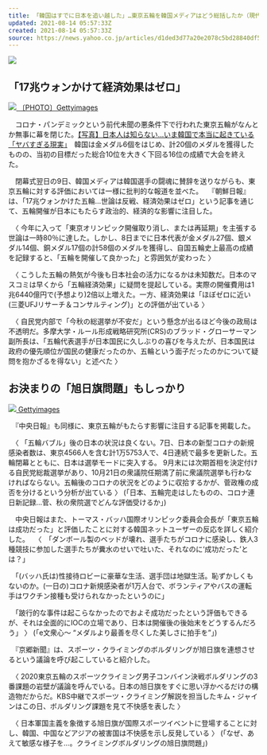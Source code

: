 ```yaml
---
title: 「韓国はすでに日本を追い越した」…東京五輪を韓国メディアはどう総括したか（現代ビジネス）
updated: 2021-08-14 05:57:33Z
created: 2021-08-14 05:57:33Z
source: https://news.yahoo.co.jp/articles/d1ded3d77a20e2078c5bd28840df5ca769e964e1
---
```


![](https://amd-pctr.c.yimg.jp/r/iwiz-amd/20210813-00086208-gendaibiz-000-3-view.jpg?w=264&h=264&cx=0&cy=24&cw=298&ch=298&order=c2r&q=90&exp=10800&pri=l)

## 「17兆ウォンかけて経済効果はゼロ」

[![](https://amd-pctr.c.yimg.jp/r/iwiz-amd/20210813-00086208-gendaibiz-000-4-view.jpg) 〔PHOTO〕Gettyimages](https://news.yahoo.co.jp/articles/d1ded3d77a20e2078c5bd28840df5ca769e964e1/images/000)

　コロナ・パンデミックという前代未聞の悪条件下で行われた東京五輪がなんとか無事に幕を閉じた。[【写真】日本人は知らない…いま韓国で本当に起きている「ヤバすぎる現実」](https://gendai.ismedia.jp/articles/images/58755?utm_source=yahoonews&utm_medium=related&utm_campaign=link&utm_content=related)　韓国は金メダル6個をはじめ、計20個のメダルを獲得したものの、当初の目標だった総合10位を大きく下回る16位の成績で大会を終えた。

　閉幕式翌日の9日、韓国メディアは韓国選手の闘魂に賛辞を送りながらも、東京五輪に対する評価においては一様に批判的な報道を並べた。
　『朝鮮日報』は、「17兆ウォンかけた五輪…世論は反戦、経済効果はゼロ」という記事を通じて、五輪開催が日本にもたらす政治的、経済的な影響に注目した。

　〈 今年に入って「東京オリンピック開催取り消し、または再延期」を主張する世論は一時80％に達した。しかし、8日までに日本代表が金メダル27個、銀メダル14個、銅メダル17個の計58個のメダルを獲得し、自国五輪史上最高の成績を記録すると、「五輪を開催して良かった」と雰囲気が変わった 〉

　〈 こうした五輪の熱気が今後も日本社会の活力になるかは未知数だ。日本のマスコミは早くから「五輪経済効果」に疑問を提起している。実際の開催費用は1兆6440億円で(予想より)2倍以上増えた。一方、経済効果は「ほぼゼロに近い(三菱UFJリサーチ＆コンサルティング)」との評価が出ている 〉

　〈 自民党内部で「今秋の総選挙が不安だ」という懸念が出るほど今後の政局は不透明だ。多摩大学・ルール形成戦略研究所(CRS)のブラッド・グローサーマン副所長は、「五輪代表選手が日本国民に久しぶりの喜びを与えたが、日本国民は政府の優先順位が国民の健康だったのか、五輪という面子だったのかについて疑問を抱かざるを得ない」と述べた 〉

## お決まりの「旭日旗問題」もしっかり

[![](https://amd-pctr.c.yimg.jp/r/iwiz-amd/20210813-00086208-gendaibiz-001-4-view.jpg) Gettyimages](https://news.yahoo.co.jp/articles/d1ded3d77a20e2078c5bd28840df5ca769e964e1/images/001)

　『中央日報』も同様に、東京五輪がもたらす影響に注目する記事を掲載した。

　〈 「五輪バブル」後の日本の状況は良くない。7日、日本の新型コロナの新規感染者数は、東京4566人を含む計1万5753人で、4日連続で最多を更新した。五輪閉幕とともに、日本は選挙モードに突入する。 9月末には次期首相を決定付ける自民党総裁選挙があり、10月21日の衆議院任期満了前に衆議院選挙も行わなければならない。五輪後のコロナの状況をどのように収拾するかが、菅政権の成否を分けるという分析が出ている 〉 (「日本、五輪完走はしたものの、コロナ連日新記録…菅、秋の衆院選でどんな評価受けるか」)

　中央日報はまた、トーマス・バッハ国際オリンピック委員会会長が「東京五輪は成功だった」と評価したことに対する韓国ネットユーザーの反応を詳しく紹介した。
　〈　「ダンボール製のベッドが壊れ、選手たちがコロナに感染し、鉄人3種競技に参加した選手たちが糞水のせいで吐いた、それなのに‘成功だった’とは？」

　「(バッハ氏は)性接待ロビーに豪華な生活、選手団は地獄生活。恥ずかしくもないのか。(一日の)コロナ新規感染者が1万人台で、ボランティアやバスの運転手はワクチン接種も受けられなかったというのに」

　「跛行的な事件は起こらなかったのでおよそ成功だったという評価もできるが、それは全面的にIOCの立場であり、日本は開催後の後始末をどうするんだろう」 〉 (「e文衆心～ “メダルより最善を尽くした美しさに拍手を”」)

　『京郷新聞』は、スポーツ・クライミングのボルダリングが旭日旗を連想させるという議論を呼び起こしていると紹介した。

　〈 2020東京五輪のスポーツクライミング男子コンバイン決戦ボルダリングの3番課題の岩壁が議論を呼んでいる。日本の旭日旗をすぐに思い浮かべるだけの構造物だからだ。KBS中継でスポーツ・クライミング解説を担当したキム・ジャインはこの日、ボルダリング課題を見て不快感を表した 〉

　〈 日本軍国主義を象徴する旭日旗が国際スポーツイベントに登場することに対し、韓国、中国などアジアの被害国は不快感を示し反発している 〉 (「なぜ、あえて敏感な様子を…。クライミングボルダリングの旭日旗問題」)